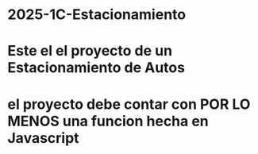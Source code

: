 # 2025-1C-Estacionamiento
# Este el el proyecto de un Estacionamiento de Autos
# el proyecto debe contar con POR LO MENOS una funcion hecha en Javascript